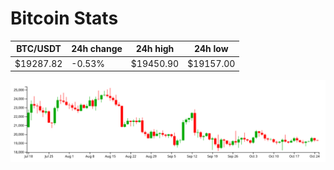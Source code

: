 # Bitcoin Stats

BTC/USDT|24h change|24h high|24h low|
|---|---|---|---|
|$19287.82|-0.53%|$19450.90|$19157.00|

<img src="./chart.svg">
